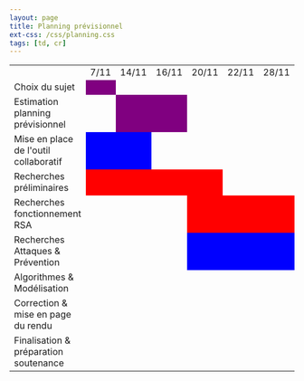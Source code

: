 ```yaml
---
layout: page
title: Planning prévisionnel
ext-css: /css/planning.css
tags: [td, cr]
---
```



<table>
  <tr>
    <td></td>
    <td>7/11</td>
    <td>14/11</td>
    <td>16/11</td>
    <td>20/11</td>
    <td>22/11</td>
    <td>28/11</td>
    <td>4/12</td>
    <td>5/12</td>
    <td>13/12</td>
    <td>18/12</td>
    <td>7/01</td>
    <td>8/01</td>
    <td>9/01</td>
  </tr>
  <tr>
    <td>Choix du sujet</td>
    <td style="background-color:purple;"></td>
  </tr>
  <tr>
    <td>Estimation planning prévisionnel</td>
    <td></td>
    <td style="background-color:purple;"></td>
    <td style="background-color:purple;">
  </tr>
  <tr>
    <td>Mise en place de l'outil collaboratif</td>
    <td style="background-color:blue;"></td>
    <td style="background-color:blue;"></td>
  </tr>
  <tr>
    <td>Recherches préliminaires</td>
    <td style="background-color:red;"></td>
    <td style="background-color:red;"></td>
    <td style="background-color:red;"></td>
    <td style="background-color:red;"></td>
  </tr>
  <tr>
    <td>Recherches fonctionnement RSA</td>
    <td></td>
    <td></td>
    <td></td>
    <td style="background-color:red;"></td>
    <td style="background-color:red;"></td>
    <td style="background-color:red;"></td>
    <td style="background-color:red;"></td>
    <td style="background-color:red;"></td>
    <td style="background-color:red;"></td>
  </tr>
  </tr>
    <td>Recherches Attaques & Prévention</td>
    <td></td>
    <td></td>
    <td></td>
    <td style="background-color:blue;"></td>
    <td style="background-color:blue;"></td>
    <td style="background-color:blue;"></td>
    <td style="background-color:blue;"></td>
    <td style="background-color:blue;"></td>
    <td style="background-color:blue;"></td>
  </tr>
  <tr>
    <td>Algorithmes & Modélisation</td>
    <td></td>
    <td></td>
    <td></td>
    <td></td>
    <td></td>
    <td></td>
    <td></td>
    <td></td>
    <td></td>
    <td style="background-color:red;"></td>
    <td style="background-color:red;"></td>
  </tr>
  <tr>
    <td>Correction & mise en page du rendu</td>
    <td></td>
    <td></td>
    <td></td>
    <td></td>
    <td></td>
    <td></td>
    <td></td>
    <td></td>
    <td></td>
    <td style="background-color:blue;"></td>
    <td style="background-color:blue;"></td>
  </tr>
  <tr>
    <td>Finalisation & préparation soutenance</td>
    <td></td>
    <td></td>
    <td></td>
    <td></td>
    <td></td>
    <td></td>
    <td></td>
    <td></td>
    <td></td>
    <td></td>
    <td></td>
    <td style="background-color:purple;"></td>
    <td style="background-color:purple;"></td>
  </tr>
</table>
